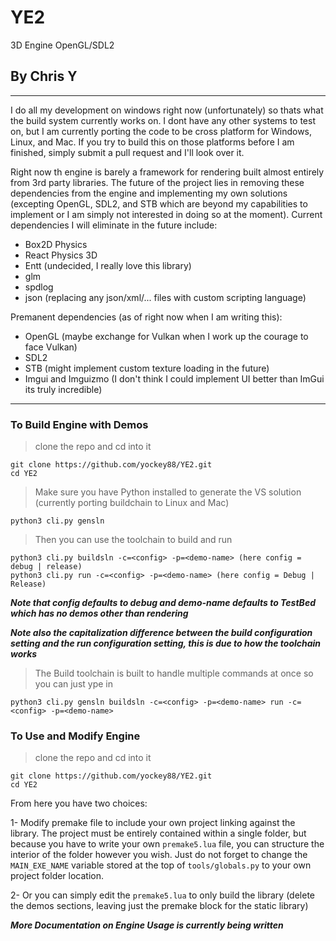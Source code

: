 # YE2

3D Engine OpenGL/SDL2

## By Chris Y

---

I do all my development on windows right now (unfortunately) so thats what the build system currently works on. I dont have
any other systems to test on, but I am currently porting the code to be cross platform for Windows, Linux, and Mac. If you try to build this on those platforms before I am finished, simply submit a pull request and I'll look over it.

Right now th engine is barely a framework for rendering built almost entirely from 3rd party libraries. The future of the project lies in
removing these dependencies from the engine and implementing my own solutions (excepting OpenGL, SDL2, and STB which are beyond my capabilities to implement or I am simply not interested in doing so at the moment). Current dependencies I will eliminate in the future include:

- Box2D Physics
- React Physics 3D
- Entt (undecided, I really love this library)
- glm
- spdlog
- json (replacing any json/xml/... files with custom scripting language)

Premanent dependencies (as of right now when I am writing this):

- OpenGL (maybe exchange for Vulkan when I work up the courage to face Vulkan)
- SDL2
- STB (might implement custom texture loading in the future)
- Imgui and Imguizmo (I don't think I could implement UI better than ImGui its truly incredible)

---

### To Build Engine with Demos

> clone the repo and cd into it

    git clone https://github.com/yockey88/YE2.git
    cd YE2

> Make sure you have Python installed to generate the VS solution (currently porting buildchain to Linux and Mac)

    python3 cli.py gensln 

> Then you can use the toolchain to build and run

    python3 cli.py buildsln -c=<config> -p=<demo-name> (here config = debug | release)
    python3 cli.py run -c=<config> -p=<demo-name> (here config = Debug | Release)

***Note that config defaults to debug and demo-name defaults to TestBed which has no demos other than rendering***

***Note also the capitalization difference between the build configuration setting and the run configuration setting, this is due to how the toolchain works***

> The Build toolchain is built to handle multiple commands at once so you can just ype in

    python3 cli.py gensln buildsln -c=<config> -p=<demo-name> run -c=<config> -p=<demo-name> 

### To Use and Modify Engine

> clone the repo and cd into it

    git clone https://github.com/yockey88/YE2.git
    cd YE2

From here you have two choices:

1- Modify premake file to include your own project linking against the library. The project must be entirely contained within a single folder, but because you have to write your own `premake5.lua` file, you can structure the interior of the folder however you wish. Just do not forget to change the `MAIN_EXE_NAME` variable stored at the top of `tools/globals.py` to your own project folder location.

2- Or you can simply edit the `premake5.lua` to only build the library (delete the demos sections, leaving just the premake block for the static library)

***More Documentation on Engine Usage is currently being written***
